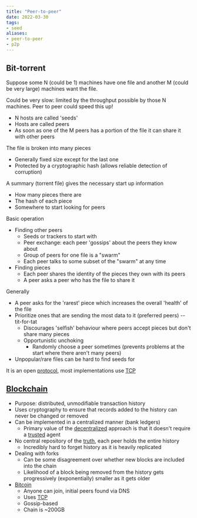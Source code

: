 ```yaml
---
title: "Peer-to-peer"
date: 2022-03-30
tags:
- seed
aliases:
- peer-to-peer
- p2p
---
```


## Bit-torrent
Suppose some N (could be 1) machines have one file and another M (could be very large) machines want the file.

Could be very slow: limited by the throughput possible by those N machines. Peer to peer could speed this up!

- N hosts are called 'seeds'
- Hosts are called peers
- As soon as one of the M peers has a portion of the file it can share it with other peers

The file is broken into many pieces
- Generally fixed size except for the last one
- Protected by a cryptographic hash (allows reliable detection of corruption)

A summary (torrent file) gives the necessary start up information
- How many pieces there are
- The hash of each piece
- Somewhere to start looking for peers

Basic operation
- Finding other peers
	- Seeds or trackers to start with
	- Peer exchange: each peer 'gossips' about the peers they know about
	- Group of peers for one file is a "swarm"
	- Each peer talks to some subset of the "swarm" at any time
- Finding pieces
	- Each peer shares the identity of the pieces they own with its peers
	- A peer asks a peer who has the file to share it

Generally
- A peer asks for the 'rarest' piece which increases the overall 'health' of the file
- Prioritize ones that are sending the most data to it (preferred peers) -- tit-for-tat
	- Discourages 'selfish' behaviour where peers accept pieces but don't share many pieces
	- Opportunistic unchoking
		- Randomly choose a peer sometimes (prevents problems at the start where there aren't many peers)
- Unpopular/rare files can be hard to find seeds for

It is an open [protocol](thoughts/Protocol.md), most implementations use [TCP](thoughts/TCP.md)

## [Blockchain](thoughts/blockchain.md)

- Purpose: distributed, unmodifiable transaction history
- Uses cryptography to ensure that records added to the history can never be changed or removed
- Can be implemented in a centralized manner (bank ledgers)
	- Primary value of the [decentralized](thoughts/decentralization.md) approach is that it doesn't require a [trusted](thoughts/trust.md) agent
- No central repository of the [truth](thoughts/truth.md), each peer holds the entire history
	- Incredibly hard to forget history as it is heavily replicated
- Dealing with forks
	- Can be some disagreement over whether new blocks are included into the chain
	- Likelihood of a block being removed from the history gets progressively (exponentially) smaller as it gets older
- [Bitcoin](thoughts/bitcoin.md)
	- Anyone can join, initial peers found via DNS
	- Uses [TCP](thoughts/TCP.md)
	- Gossip-based
	- Chain is ~200GB